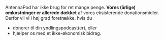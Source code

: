 AntennaPod har ikke brug for ret mange penge. **Vores (årlige) omkostninger er allerede dækket** af vores eksisterende donationsmidler. Derfor vil vi i høj grad foretrække, hvis du

* donerer til din yndlingspodcast(er), eller
* hjælper os med et ikke-økonomisk bidrag.
